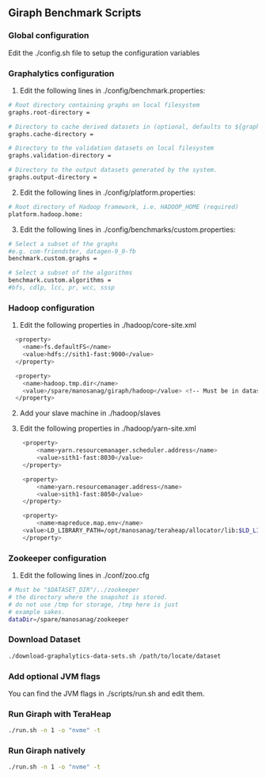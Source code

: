 ## Giraph Benchmark Scripts

### Global configuration
Edit the ./config.sh file to setup the configuration variables

### Graphalytics configuration

1. Edit the following lines in ./config/benchmark.properties:

```sh
# Root directory containing graphs on local filesystem
graphs.root-directory = 

# Directory to cache derived datasets in (optional, defaults to ${graphs.root-directory}/cache)
graphs.cache-directory =  

# Directory to the validation datasets on local filesystem
graphs.validation-directory =  

# Directory to the output datasets generated by the system.
graphs.output-directory =  
```

2. Edit the following lines in ./config/platform.properties:

```sh
# Root directory of Hadoop framework, i.e. HADOOP_HOME (required)
platform.hadoop.home: 
```

3. Edit the following lines in ./config/benchmarks/custom.properties:

```sh
# Select a subset of the graphs
#e.g. com-friendster, datagen-9_0-fb
benchmark.custom.graphs = 

# Select a subset of the algorithms
benchmark.custom.algorithms = 
#bfs, cdlp, lcc, pr, wcc, sssp
```

### Hadoop configuration

1. Edit the following properties in ./hadoop/core-site.xml

```sh
  <property>
    <name>fs.defaultFS</name>
    <value>hdfs://sith1-fast:9000</value>
  </property>

  <property>
    <name>hadoop.tmp.dir</name>
    <value>/spare/manosanag/giraph/hadoop</value> <!-- Must be in datasets directory -->
  </property>
```

2. Add your slave machine in ./hadoop/slaves

3. Edit the following properties in ./hadoop/yarn-site.xml

```sh
	<property>
		<name>yarn.resourcemanager.scheduler.address</name>
		<value>sith1-fast:8030</value>
	</property>

	<property>
		<name>yarn.resourcemanager.address</name>
		<value>sith1-fast:8050</value>
	</property>

	<property>
		<name>mapreduce.map.env</name>
    <value>LD_LIBRARY_PATH=/opt/manosanag/teraheap/allocator/lib:$LD_LIBRARY_PATH</value>
	</property>
```

### Zookeeper configuration

1. Edit the following lines in ./conf/zoo.cfg

```sh
# Must be "$DATASET_DIR"/../zookeeper
# the directory where the snapshot is stored.
# do not use /tmp for storage, /tmp here is just 
# example sakes.
dataDir=/spare/manosanag/zookeeper 
```

### Download Dataset
```sh
./download-graphalytics-data-sets.sh /path/to/locate/dataset
```

### Add optional JVM flags

You can find the JVM flags in ./scripts/run.sh and edit them.

### Run Giraph with TeraHeap
```sh
./run.sh -n 1 -o "nvme" -t
```
### Run Giraph natively
```sh
./run.sh -n 1 -o "nvme" -t
```
